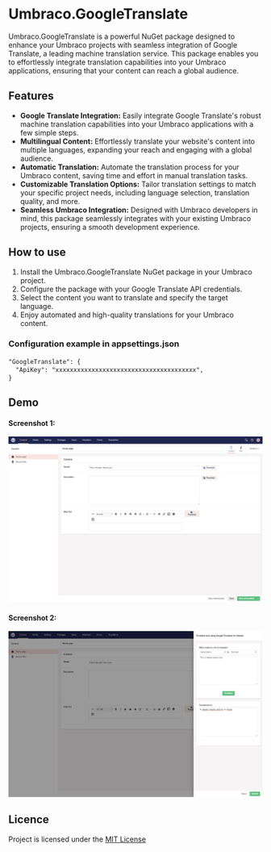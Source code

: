 # Umbraco.GoogleTranslate
Umbraco.GoogleTranslate is a powerful NuGet package designed to enhance your Umbraco projects with seamless integration 
of Google Translate, a leading machine translation service. This package enables you to effortlessly integrate translation 
capabilities into your Umbraco applications, ensuring that your content can reach a global audience.

## Features

- **Google Translate Integration:** Easily integrate Google Translate's robust machine translation capabilities into your Umbraco applications with a few simple steps.
- **Multilingual Content:** Effortlessly translate your website's content into multiple languages, expanding your reach and engaging with a global audience.
- **Automatic Translation:** Automate the translation process for your Umbraco content, saving time and effort in manual translation tasks.
- **Customizable Translation Options:** Tailor translation settings to match your specific project needs, including language selection, translation quality, and more.
- **Seamless Umbraco Integration:** Designed with Umbraco developers in mind, this package seamlessly integrates with your existing Umbraco projects, ensuring a smooth development experience.

## How to use

1. Install the Umbraco.GoogleTranslate NuGet package in your Umbraco project.
2. Configure the package with your Google Translate API credentials.
3. Select the content you want to translate and specify the target language.
4. Enjoy automated and high-quality translations for your Umbraco content.


### Configuration example in appsettings.json

```
"GoogleTranslate": {
  "ApiKey": "xxxxxxxxxxxxxxxxxxxxxxxxxxxxxxxxxxxxxxx",
}
```

## Demo

#### Screenshot 1:
![Screenshot 1](https://raw.githubusercontent.com/Smayke95/Umbraco.GoogleTranslate/master/Screenshot_1.jpg)

#### Screenshot 2:
![Screenshot 2](https://raw.githubusercontent.com/Smayke95/Umbraco.GoogleTranslate/master/Screenshot_2.jpg)

## Licence

Project is licensed under the [MIT License](https://github.com/Smayke95/Umbraco.GoogleTranslate/blob/master/LICENSE)